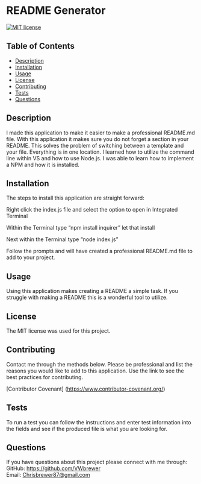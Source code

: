 # README Generator
  [![MIT license](https://img.shields.io/badge/License-MIT-blue.svg)](https://mit-license.org/)

  ## Table of Contents
  * [Description](#description)
  * [Installation](#installation)
  * [Usage](#usage)
  * [License](#license)
  * [Contributing](#contributing)
  * [Tests](#tests)
  * [Questions](#questions)

  ## Description
  
  I made this application to make it easier to make a professional README.md file. With this application it makes sure you do not forget a section in your README. This solves the problem of switching between a template and your file. Everything is in one location. I learned how to utilize the command line within VS and how to use Node.js. I was able to learn how to implement a NPM and how it is installed.

  ## Installation
  
  The steps to install this application are straight forward:

  Right click the index.js file and select the option to open in Integrated Terminal

  Within the Terminal type “npm install inquirer” let that install

  Next within the Terminal type “node index.js” 

  Follow the prompts and will have created a professional README.md file to add to your project.


  ## Usage
  
  Using this application makes creating a README a simple task. If you struggle with making a README this is a wonderful tool to utilize.

  ## License
  
  The MIT license was used for this project.


  ## Contributing
  
  Contact me through the methods below. Please be professional and list the reasons you would like to add to this application. Use the link to see the best practices for contributing.

  [Contributor Covenant] (https://www.contributor-covenant.org/)

  ## Tests
  
  To run a test you can follow the instructions and enter test information into the fields and see if the produced file is what you are looking for.

  ## Questions
  
  If you have questions about this project please connect with me through:  
  GitHub: https://github.com/VWbrewer  
  Email: Chrisbrewer87@gmail.com